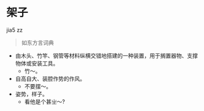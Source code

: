 # 架子
jia5 zz
> 如东方言词典
- 由木头、竹竿、钢管等材料纵横交错地搭建的一种装置，用于搁置器物、支撑物体或安装工具。
  - 竹～。
- 自高自大、装腔作势的作风。
  - 不要摆～。
- 姿势，样子。
  - 看他是个甚㞢～?
